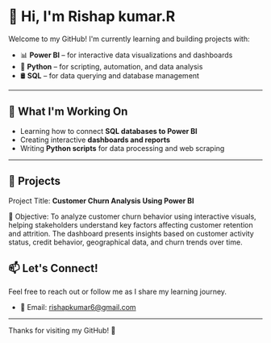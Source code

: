 # 👋 Hi, I'm Rishap kumar.R

Welcome to my GitHub! I'm currently learning and building projects with:

- 📊 **Power BI** – for interactive data visualizations and dashboards  
- 🐍 **Python** – for scripting, automation, and data analysis  
- 🛢️ **SQL** – for data querying and database management  

---

## 🧠 What I'm Working On

- Learning how to connect **SQL databases to Power BI**  
- Creating interactive **dashboards and reports**  
- Writing **Python scripts** for data processing and web scraping

---

## 📂 Projects 
Project Title: **Customer Churn Analysis Using Power BI**

📝 Objective:
To analyze customer churn behavior using interactive visuals, helping stakeholders understand key factors affecting customer retention and attrition. The dashboard presents insights based on customer activity status, credit behavior, geographical data, and churn trends over time.

## 📫 Let's Connect!

Feel free to reach out or follow me as I share my learning journey.

- 📧 Email: rishapkumar6@gmail.com

---

Thanks for visiting my GitHub! 🚀
